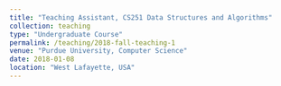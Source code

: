 ```yaml
---
title: "Teaching Assistant, CS251 Data Structures and Algorithms"
collection: teaching
type: "Undergraduate Course"
permalink: /teaching/2018-fall-teaching-1
venue: "Purdue University, Computer Science"
date: 2018-01-08
location: "West Lafayette, USA"
---
```


